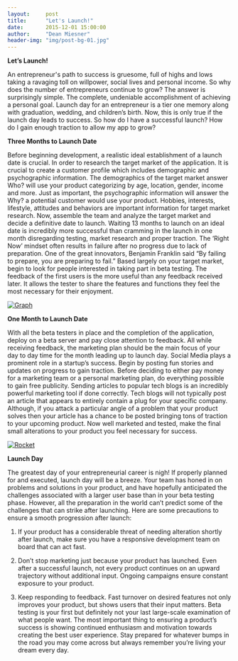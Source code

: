 ```yaml
---
layout:     post
title:      "Let's Launch!"
date:       2015-12-01 15:00:00
author:     "Dean Miesner"
header-img: "img/post-bg-01.jpg"
---
```


**Let’s Launch!**

An entrepreneur's path to success is gruesome, full of highs and lows taking a ravaging toll on willpower, social lives and personal income. So why does the number of entrepreneurs continue to grow? The answer is surprisingly simple. The complete, undeniable accomplishment of achieving a personal goal. Launch day for an entrepreneur is a tier one memory along with graduation, wedding, and children’s birth. Now, this is only true if the launch day leads to success. So how do I have a successful launch? How do I gain enough traction to allow my app to grow?

**Three Months to Launch Date**

Before beginning development, a realistic ideal establishment of a launch date is crucial. In order to research the target market of the application. It is crucial to create a customer profile which includes demographic and psychographic information. The demographics of the target market answer Who? will use your product categorizing by age, location, gender, income and more. Just as important, the psychographic information will answer the Why? a potential customer would use your product. Hobbies, interests, lifestyle, attitudes and behaviors are important information for target market research. Now, assemble the team and analyze the target market and decide a definitive date to launch. Waiting 13 months to launch on an ideal date is incredibly more successful than cramming in the launch in one month disregarding testing, market research and proper traction. The ‘Right Now’ mindset often results in failure after no progress due to lack of preparation. One of the great innovators, Benjamin Franklin said “By failing to prepare, you are preparing to fail.” Based largely on your target market, begin to look for people interested in taking part in beta testing. The feedback of the first users is the more useful than any feedback received later. It allows the tester to share the features and functions they feel the most necessary for their enjoyment.

<a href="#">
    <img src="{{ site.baseurl }}/img/upward-graph.png" alt="Graph">
</a>


**One Month to Launch Date**
<p>
	With all the beta testers in place and the completion of the application, deploy on a beta server and pay close attention to feedback. All while receiving feedback, the marketing plan should be the main focus of your day to day time for the month leading up to launch day. Social Media plays a prominent role in a startup’s success. Begin by posting fun stories and updates on progress to gain traction. Before deciding to either pay money for a marketing team or a personal marketing plan, do everything possible to gain free publicity. Sending articles to popular tech blogs is an incredibly powerful marketing tool if done correctly. Tech blogs will not typically post an article that appears to entirely contain a plug for your specific company. Although, if you attack a particular angle of a problem that your product solves  then your article has a chance to be posted bringing tons of traction to your upcoming product. Now well marketed and tested, make the final small alterations to your product you feel necessary for success.
</p>

<a href="#">
    <img src="{{ site.baseurl }}/img/launch-rocket.png" alt="Rocket">
</a>

**Launch Day**
<p>
	The greatest day of your entrepreneurial career is nigh! If properly planned for and executed, launch day will be a breeze. Your team has honed in on problems and solutions in your product, and have hopefully anticipated the challenges associated with a larger user base than in your beta testing phase. However, all the preparation in the world can’t predict some of the challenges that can strike after launching. Here are some precautions to ensure a smooth progression after launch:
</p>

1.	If your product has a considerable threat of needing alteration shortly after launch, make sure you have a responsive development team on board that can act fast.

2.	Don’t stop marketing just because your product has launched. Even after a successful launch, not every product continues on an upward trajectory without additional input. Ongoing campaigns ensure constant exposure to your product.
3.	Keep responding to feedback. Fast turnover on desired features not only improves your product, but shows users that their input matters. Beta testing is your first but definitely not your last large-scale examination of what people want.
The most important thing to ensuring a product’s success is showing continued enthusiasm and motivation towards creating the best user experience. Stay prepared for whatever bumps in the road you may come across but always remember you’re living your dream every day.
